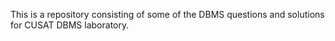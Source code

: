 This is a repository consisting of some of the DBMS questions and solutions for CUSAT DBMS laboratory.
